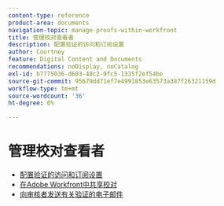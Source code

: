 ```yaml
---
content-type: reference
product-area: documents
navigation-topic: manage-proofs-within-workfront
title: 管理校对查看者
description: 配置验证的访问和订阅设置
author: Courtney
feature: Digital Content and Documents
recommendations: noDisplay, noCatalog
exl-id: b7775036-d603-48c2-9fc5-1335f2ef54be
source-git-commit: 95679dd71ef7e4991853e63573a387f26321159d
workflow-type: tm+mt
source-wordcount: '36'
ht-degree: 0%

---
```


# 管理校对查看者

* [配置验证的访问和订阅设置](../../../../review-and-approve-work/proofing/managing-proofs-within-workfront/configure-access-subscription-settings-proof.md)
* [在Adobe Workfront中共享校对](../../../../review-and-approve-work/proofing/managing-proofs-within-workfront/share-a-proof-in-workfront.md)
* [向审核者发送有关验证的电子邮件](../../../../review-and-approve-work/proofing/managing-proofs-within-workfront/send-email-messages-to-users-proof.md)
